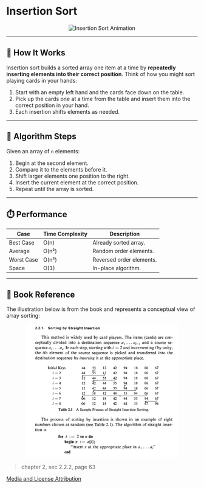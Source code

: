 # Insertion Sort

<p align="center">
  <img src="https://upload.wikimedia.org/wikipedia/commons/2/24/Sorting_insertion_sort_anim.gif" alt="Insertion Sort Animation" width="400"/>
</p>

---

## 🧠 How It Works

Insertion sort builds a sorted array one item at a time by **repeatedly inserting elements into their correct position**. Think of how you might sort playing cards in your hands:

1. Start with an empty left hand and the cards face down on the table.
2. Pick up the cards one at a time from the table and insert them into the correct position in your hand.
3. Each insertion shifts elements as needed.

---

## 🧮 Algorithm Steps

Given an array of `n` elements:
1. Begin at the second element.
2. Compare it to the elements before it.
3. Shift larger elements one position to the right.
4. Insert the current element at the correct position.
5. Repeat until the array is sorted.

---

## ⏱️ Performance

| Case        | Time Complexity | Description                         |
|-------------|------------------|-------------------------------------|
| Best Case   | O(n)             | Already sorted array.               |
| Average     | O(n²)            | Random order elements.              |
| Worst Case  | O(n²)            | Reversed order elements.            |
| Space       | O(1)             | In-place algorithm.                 |

---

## 📘 Book Reference

The illustration below is from the book and represents a conceptual view of array sorting:

<p align="center">
  <img src="/assets/insertion_sort.png" alt="Array Sorting Illustration" width="400"/>
</p>

> chapter 2, sec 2.2.2, page 63 

[Media and License Attribution](/REFERENCES.md)


